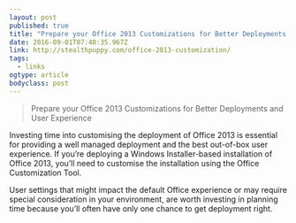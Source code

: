 ```yaml
---
layout: post 
published: true 
title: "Prepare your Office 2013 Customizations for Better Deployments and User Experience - Aaron Parker" 
date: 2016-09-01T07:40:35.967Z 
link: http://stealthpuppy.com/office-2013-customization/ 
tags:
  - links
ogtype: article 
bodyclass: post 
---
```


> Prepare your Office 2013 Customizations for Better Deployments and User Experience

Investing time into customising the deployment of Office 2013 is essential for providing a well managed deployment and the best out-of-box user experience. If you’re deploying a Windows Installer-based installation of Office 2013, you’ll need to customise the installation using the Office Customization Tool.

User settings that might impact the default Office experience or may require special consideration in your environment, are worth investing in planning time because you’ll often have only one chance to get deployment right.